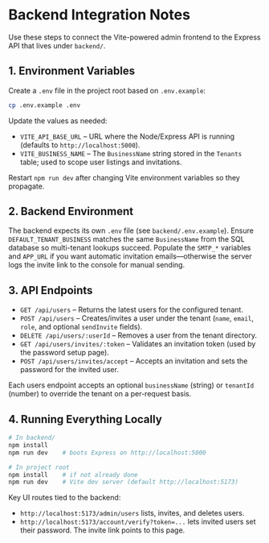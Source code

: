 # Backend Integration Notes

Use these steps to connect the Vite-powered admin frontend to the Express API that lives under `backend/`.

## 1. Environment Variables

Create a `.env` file in the project root based on `.env.example`:

```bash
cp .env.example .env
```

Update the values as needed:

- `VITE_API_BASE_URL` – URL where the Node/Express API is running (defaults to `http://localhost:5000`).
- `VITE_BUSINESS_NAME` – The `BusinessName` string stored in the `Tenants` table; used to scope user listings and invitations.

Restart `npm run dev` after changing Vite environment variables so they propagate.

## 2. Backend Environment

The backend expects its own `.env` file (see `backend/.env.example`). Ensure `DEFAULT_TENANT_BUSINESS` matches the same `BusinessName` from the SQL database so multi-tenant lookups succeed. Populate the `SMTP_*` variables and `APP_URL` if you want automatic invitation emails—otherwise the server logs the invite link to the console for manual sending.

## 3. API Endpoints

- `GET /api/users` – Returns the latest users for the configured tenant.
- `POST /api/users` – Creates/invites a user under the tenant (`name`, `email`, `role`, and optional `sendInvite` fields).
- `DELETE /api/users/:userId` – Removes a user from the tenant directory.
- `GET /api/users/invites/:token` – Validates an invitation token (used by the password setup page).
- `POST /api/users/invites/accept` – Accepts an invitation and sets the password for the invited user.

Each users endpoint accepts an optional `businessName` (string) or `tenantId` (number) to override the tenant on a per-request basis.

## 4. Running Everything Locally

```bash
# In backend/
npm install
npm run dev    # boots Express on http://localhost:5000

# In project root
npm install    # if not already done
npm run dev    # Vite dev server (default http://localhost:5173)
```

Key UI routes tied to the backend:

- `http://localhost:5173/admin/users` lists, invites, and deletes users.
- `http://localhost:5173/account/verify?token=...` lets invited users set their password. The invite link points to this page.
